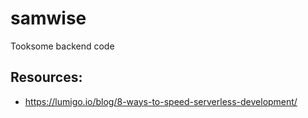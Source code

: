 # samwise
Tooksome backend code


## Resources:

* https://lumigo.io/blog/8-ways-to-speed-serverless-development/
